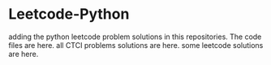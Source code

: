 # Leetcode-Python
adding the python leetcode problem solutions in this repositories. 
The code files are here.
all CTCI problems solutions are here.
some leetcode solutions are here.













































































































































































































































































































































































